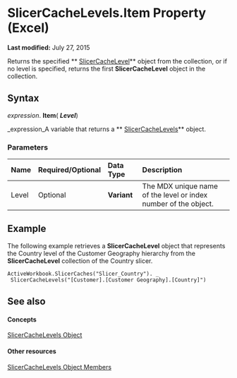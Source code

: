 
# SlicerCacheLevels.Item Property (Excel)

 **Last modified:** July 27, 2015

Returns the specified  ** [SlicerCacheLevel](d73ff7ab-4d7a-6a73-3716-11dc6716688d.md)** object from the collection, or if no level is specified, returns the first **SlicerCacheLevel** object in the collection.

## Syntax

 _expression_. **Item**( **_Level_**)

 _expression_A variable that returns a  ** [SlicerCacheLevels](6b1139a5-e81d-e11d-b4f5-f5d0fed24bf7.md)** object.


### Parameters



|**Name**|**Required/Optional**|**Data Type**|**Description**|
|:-----|:-----|:-----|:-----|
|Level|Optional| **Variant**|The MDX unique name of the level or index number of the object.|

## Example

The following example retrieves a  **SlicerCacheLevel** object that represents the Country level of the Customer Geography hierarchy from the **SlicerCacheLevel** collection of the Country slicer.


```
ActiveWorkbook.SlicerCaches("Slicer_Country"). _ 
 SlicerCacheLevels("[Customer].[Customer Geography].[Country]")
```


## See also


#### Concepts


 [SlicerCacheLevels Object](6b1139a5-e81d-e11d-b4f5-f5d0fed24bf7.md)
#### Other resources


 [SlicerCacheLevels Object Members](8534ef02-4564-dc38-c192-a02ef1196375.md)
